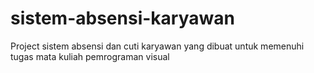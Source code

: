 # sistem-absensi-karyawan
Project sistem absensi dan cuti karyawan yang dibuat untuk memenuhi tugas mata kuliah pemrograman visual

